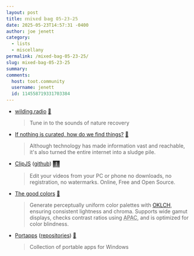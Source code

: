 ```yaml
---
layout: post
title: 𝕞𝕚𝕩𝕖𝕕 𝕓𝕒𝕘 𝟘𝟝-𝟚𝟛-𝟚𝟝
date: 2025-05-23T14:57:31 -0400
author: joe jenett
category:
  - lists
  - miscellany
permalink: /mixed-bag-05-23-25/
slug: mixed-bag-05-23-25
summary:
comments:
  host: toot.community
  username: jenett
  id: 114558719331703384
---
```

<ul class="links">
	<li><a title="Knepp is a pioneering rewilding project in West Sussex." href="https://wilding.radio/">wilding.radio</a> <a title="source" href="https://pinboard.in/u:ideoforms">📌</a><blockquote><p>Tune in to the sounds of nature recovery</p></blockquote></li>
	<li><a title="by Tadaima." href="https://tadaima.bearblog.dev/if-nothing-is-curated-how-do-we-find-things/">If nothing is curated, how do we find things?</a> <a title="source" href="https://pinboard.in/u:sdellis">📌</a><blockquote><p>Although technology has made information vast and reachable, it's also turned the entire internet into a sludge pile.</p></blockquote></li>
	<li><a title="ClipJS - online video editor" href="https://clipjs.vercel.app/">ClipJS</a> (<a href="https://github.com/mohyware/clip.js">github</a>)  <a href="https://pinboard.in/u:mikael" title="thx mikael!"><img src="/images/mikael.png" width="18" height="18" alt="thx mikael!" style="vertical-align:middle;"></a><blockquote><p>Edit your videos from your PC or phone no downloads, no registration, no watermarks. Online, Free and Open Source.</p></blockquote></li>
	<li><a title="by Fran Perez" href="https://thegoodcolors.com/">The good colors</a> <a title="source" href="https://pinboard.in/u:mateja">📌</a><blockquote><p>Generate perceptually uniform color palettes with <a title="(ads)" href="https://developer.mozilla.org/en-US/docs/Web/CSS/color_value/oklch">OKLCH</a>, ensuring consistent lightness and chroma. Supports wide gamut displays, checks contrast ratios using <abbr title="Accessibility Professionals Association Certification">APAC</abbr>, and is optimized for color blindness.</p></blockquote></li>
	<li><a title="Portapps" href="https://portapps.io/">Portapps</a> (<a href="https://github.com/orgs/portapps/repositories?type=all">repositories</a>) <a title="source" href="https://pinboard.in/u:tdjones">📌</a><blockquote><p>Collection of portable apps for Windows</p></blockquote></li>
</ul>

<a href="https://brid.gy/publish/mastodon"></a>